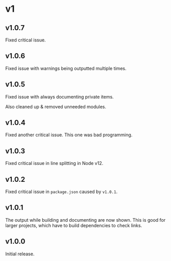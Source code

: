 # v1

## v1.0.7

Fixed critical issue.

## v1.0.6

Fixed issue with warnings being outputted multiple times.

## v1.0.5

Fixed issue with always documenting private items.

Also cleaned up & removed unneeded modules.

## v1.0.4

Fixed another critical issue.
This one was bad programming.

## v1.0.3

Fixed critical issue in line splitting in Node v12.

## v1.0.2

Fixed critical issue in `package.json` caused by `v1.0.1`.

## v1.0.1

The output while building and documenting are now shown.
This is good for larger projects, which have to build dependencies to check links.

## v1.0.0

Initial release.
